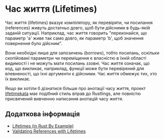 # Час життя (Lifetimes)

Час життя (lifetimes) вказує компілятору, як перевіряти, чи посилання (references) живуть
достатньо довго, щоб бути дійсними в будь-якій заданій ситуації. Наприклад, час життя говорить "переконайся, що параметр 'a' живе так само довго, як параметр 'b', щоб значення повернення було дійсним".

Вони необхідні лише для запозичень (borrows), тобто посилань, оскільки скопійовані параметри чи переміщення є власністю в їхній області видимості і не можуть мати посилань ззовні. Час життя означає, що код, що викликає, наприклад, функції може бути перевірений для впевненості, що їхні аргументи є дійсними. Час життя обмежує тих, хто їх викликає.

Якщо ви хотіли б дізнатися більше про анотації часу життя, проект
[lifetimekata](https://tfpk.github.io/lifetimekata/)
має подібний стиль вправ до Rustlings, але повністю присвячений вивченню написання анотацій часу життя.

## Додаткова інформація

- [Lifetimes (in Rust By Example)](https://doc.rust-lang.org/stable/rust-by-example/scope/lifetime.html)
- [Validating References with Lifetimes](https://doc.rust-lang.org/book/ch10-03-lifetime-syntax.html)
